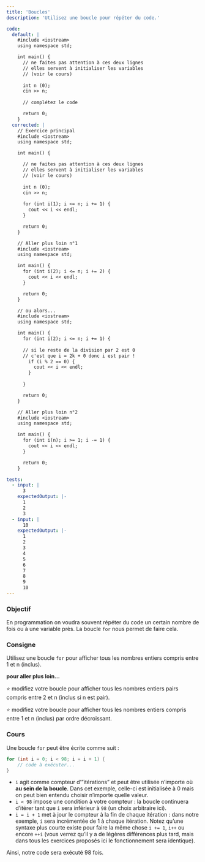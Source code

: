 ```yaml
---
title: 'Boucles'
description: 'Utilisez une boucle pour répéter du code.'

code:
  default: |
    #include <iostream>
    using namespace std;

    int main() {        
      // ne faites pas attention à ces deux lignes
      // elles servent à initialiser les variables
      // (voir le cours)
          
      int n (0);
      cin >> n;
      
      // complétez le code

      return 0;
    }
  corrected: |
    // Exercice principal
    #include <iostream>
    using namespace std;

    int main() {  

      // ne faites pas attention à ces deux lignes
      // elles servent à initialiser les variables
      // (voir le cours)
          
      int n (0);
      cin >> n;
          
      for (int i(1); i <= n; i += 1) {
        cout << i << endl;
      }

      return 0;
    }

    // Aller plus loin n°1
    #include <iostream>
    using namespace std;

    int main() {        
      for (int i(2); i <= n; i += 2) {            
        cout << i << endl;     
      }    

      return 0;
    }

    // ou alors...
    #include <iostream>
    using namespace std;

    int main() {        
      for (int i(2); i <= n; i += 1) {  
              
      // si le reste de la division par 2 est 0          
      // c'est que i = 2k + 0 donc i est pair !            
        if (i % 2 == 0) {                
          cout << i << endl;            
        }       
        
      }    

      return 0;
    }

    // Aller plus loin n°2
    #include <iostream>
    using namespace std;

    int main() {        
      for (int i(n); i >= 1; i -= 1) {            
        cout << i << endl;        
      }    

      return 0;
    }

tests:
  - input: |
      3
    expectedOutput: |-
      1
      2
      3
  - input: |
      10
    expectedOutput: |-
      1
      2
      3
      4
      5
      6
      7
      8
      9
      10
---
```


### Objectif

En programmation on voudra souvent répéter du code un certain nombre de fois ou à une variable près. La boucle `for` nous permet de faire cela.

### Consigne

Utilisez une boucle `for` pour afficher tous les nombres entiers compris entre 1 et n (inclus).

**pour aller plus loin…**

⭐ modifiez votre boucle pour afficher tous les nombres entiers pairs compris entre 2 et n (inclus si n est pair).

⭐ modifiez votre boucle pour afficher tous les nombres entiers compris entre 1 et n (inclus) par ordre décroissant.

### Cours

Une boucle `for` peut être écrite comme suit :

```java
for (int i = 0; i < 98; i = i + 1) {
	// code à exécuter...
}
```

- `i` agit comme compteur d’”itérations” et peut être utilisée n’importe où **au sein de la boucle**. Dans cet exemple, celle-ci est initialisée à 0 mais on peut bien entendu choisir n’importe quelle valeur.
- `i < 98` impose une condition à votre compteur : la boucle continuera d’itérer tant que `i` sera inférieur à `98` (un choix arbitraire ici).
- `i = i + 1` met à jour le compteur à la fin de chaque itération : dans notre exemple, `i` sera incrémentée de 1 à chaque itération. Notez qu’une syntaxe plus courte existe pour faire la même chose `i += 1`, `i++` ou encore `++i` (vous verrez qu’il y a de légères différences plus tard, mais dans tous les exercices proposés ici le fonctionnement sera identique).

Ainsi, notre code sera exécuté 98 fois.
